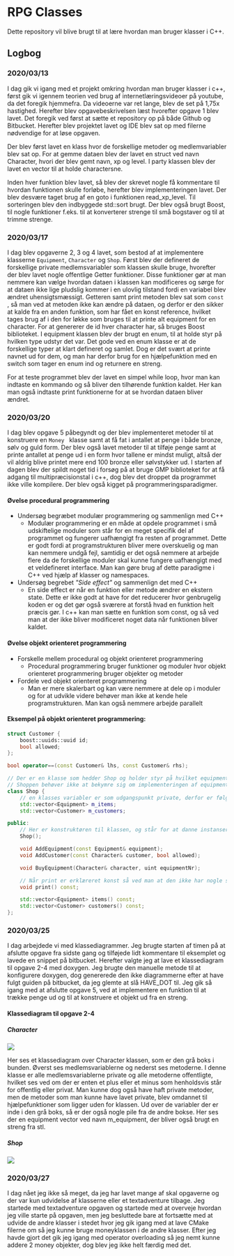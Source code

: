 # RPG Classes #

Dette repository vil blive brugt til at lære hvordan man bruger klasser i C++.



## Logbog

### 2020/03/13

I dag gik vi igang med et projekt omkring hvordan man bruger klasser i c++, først gik vi igennem teorien ved brug af internetlæringsvideoer på youtube, da det foregik hjemmefra. Da videoerne var ret lange, blev de set på 1,75x hastighed. Herefter blev opgavebeskrivelsen læst hvorefter opgave 1 blev lavet. Det foregik ved først at sætte et repository op på både Github og Bitbucket. Herefter blev projektet lavet og IDE blev sat op med filerne nødvendige for at løse opgaven. 

 

Der blev først lavet en klass hvor de forskellige metoder og medlemvariabler blev sat op. For at gemme dataen blev der lavet en struct ved navn Character, hvori der blev gemt navn, xp og level. I party klassen blev der lavet en vector til at holde charactersne. 

Inden hver funktion blev lavet, så blev der skrevet nogle få kommentare til hvordan funktionen skulle forløbe, herefter blev implementeringen lavet. Der blev desvære taget brug af en goto i funktionen read_xp_level. Til sorteringen blev den indbyggede std::sort brugt.  Der blev også brugt Boost, til nogle funktioner f.eks. til at konverterer strenge til små bogstaver og til at trimme strenge.



### 2020/03/17

I dag blev opgaverne 2, 3 og 4 lavet, som bestod af at implementere klasserne `Equipment`, `Character` og `Shop`. Først blev der defineret de forskellige private medlemsvariabler som klassen skulle bruge, hvorefter der blev lavet nogle offentlige Getter funktioner. Disse funktioner gør at man nemmere kan vælge hvordan dataen i klassen kan modificeres og sørge for at dataen ikke lige pludslig kommer i en ulovlig tilstand fordi en variabel blev ændret uhensigtsmæssigt.  Getteren samt print metoden blev sat som ```const ```,  så man ved at metoden ikke kan ændre på dataen, og derfor er den sikker at kalde fra en anden funktion, som har fået en konst reference, hvilket tages brug af i den for løkke som bruges til at printe alt equipment for en character. For at genererer de id hver character har, så bruges Boost biblioteket. I equipment klassen blev der brugt en enum, til at holde styr på hvilken type udstyr det var. Det gode ved en enum klasse er at de forskellige typer at klart defineret og samlet. Dog er det svært at printe navnet ud for dem, og man har derfor brug for en hjælpefunktion med en switch som tager en enum ind og returnere en streng. 

For at teste programmet blev der lavet en simpel while loop, hvor man kan indtaste en kommando og så bliver den tilhørende funktion kaldet. Her kan man også indtaste print funktionerne for at se hvordan dataen bliver ændret. 



### 2020/03/20

I dag blev opgave 5 påbegyndt og der blev implementeret metoder til at konstruere en ``Money `` klasse samt at få fat i antallet at penge i både bronze, sølv og guld form. Der blev også lavet metoder til at tilføje penge samt at printe antallet at penge ud i en form hvor tallene er mindst muligt, altså der vil aldrig blive printet mere end 100 bronze eller sølvstykker ud. I starten af dagen blev der spildt noget tid i forsøg på at bruge GMP biblioteket for at få adgang til multipræcisionstal i c++, dog blev det droppet da programmet ikke ville kompilere. Der blev også kigget på programmeringsparadigmer.

#### Øvelse procedural programmering

- Undersøg begræbet modulær programmering og sammenlign med C++
  - Modulær programmering er en måde at opdele programmet i små udskiftelige moduler som står for en meget specifik del af programmet og fungerer uafhængigt fra resten af programmet. Dette er godt fordi at programstrukturen bliver mere overskuelig og man kan nemmere undgå fejl, samtidig er det også nemmere at arbejde flere da de forskellige moduler skal kunne fungere uafhængigt med et veldefineret interface. Man kan gøre brug af dette paradigme i C++ ved hjælp af klasser og namespaces.
- Undersøg begrebet *"Side effect"* og sammenlign det med C++
  - En side effect er når en funktion eller metode ændrer en ekstern state. Dette er ikke godt at have for det reducerer hvor genbrugelig koden er og det gør også sværere at forstå hvad en funktion helt præcis gør. I c++ kan man sætte en funktion som const, og så ved man at der ikke bliver modificeret noget data når funktionen bliver kaldet.

#### Øvelse objekt orienteret programmering

- Forskelle mellem procedural og objekt orienteret programmering
  - Procedural programmering bruger funktioner og moduler hvor objekt orienteret programmering bruger objekter og metoder
- Fordele ved objekt orienteret programmering
  - Man er mere skalerbart og kan være nemmere at dele op i moduler og for at udvikle videre behøver man ikke at kende hele programstrukturen. Man kan også nemmere arbejde parallelt



#### Eksempel på objekt orienteret programmering:

```c++
struct Customer {
    boost::uuids::uuid id;
    bool allowed;
};

bool operator==(const Customer& lhs, const Customer& rhs);

// Der er en klasse som hedder Shop og holder styr på hvilket equipment der er i butikken
// Shoppen behøver ikke at bekymre sig om implementeringen af equipment.
class Shop {
    // en klasses variabler er som udgangspunkt private, derfor er følgende medlemsvariabler private og kan kun blive modificeret af klassens metoder.
    std::vector<Equipment> m_items;
    std::vector<Customer> m_customers;

public:
    // Her er konstruktøren til klassen, og står for at danne instanser af denne klasse. 
    Shop();

    void AddEquipment(const Equipment& equipment);
    void AddCustomer(const Character& customer, bool allowed);

    void BuyEquipment(Character& character, uint equipmentNr);

  	// Når print er erklæreret konst så ved man at den ikke har nogle side-effects
    void print() const;

    std::vector<Equipment> items() const;
    std::vector<Customer> customers() const;
};
```





### 2020/03/25

I dag arbejdede vi med klassediagrammer. Jeg brugte starten af timen på at afslutte opgave fra sidste gang og tilføjede lidt kommentare til eksemplet og lavede en snippet på bitbucket. Herefter valgte jeg at lave et klassediagram til opgave 2-4 med doxygen. Jeg brugte den manuelle metode til at konfigurere doxygen, dog genererede den ikke diagrammerne efter at have fulgt guiden på bitbucket, da jeg glemte at slå HAVE_DOT til. Jeg gik så igang med at afslutte opgave 5, ved at implementere en funktion til at trække penge ud og til at konstruere et objekt ud fra en streng.





#### Klassediagram til opgave 2-4

##### Character

![](class_character_graph.png)

Her ses et klassediagram over Character klassen, som er den grå boks i bunden. Øverst ses medlemsvariablerne og nederst ses metoderne. I denne klasse er alle medlemsvariablerne private og alle metoderne offentligte, hvilket ses ved om der er enten et plus eller et minus som henholdsvis står for offentlig eller privat. Man kunne dog også have haft private metoder, men de metoder som man kunne have lavet private, blev omdannet til hjælpefunktioner som ligger uden for klassen. Ud over de variabler der er inde i den grå boks, så er der også nogle pile fra de andre bokse. Her ses der en equipment vector ved navn m_equipment, der bliver også brugt en streng fra stl. 

##### Shop

![](class_shop_graph.png)

### 2020/03/27

I dag nået jeg ikke så meget, da jeg har lavet mange af skal opgaverne og der var kun udvidelse af klasserne eller et textadventure tilbage. Jeg startede med textadventure opgaven og startede med at overveje hvordan jeg ville starte på opgaven, men jeg besluttede bare at fortsætte med at udvide de andre klasser i stedet hvor jeg gik igang med at lave CMake filerne om så jeg kunne bruge moneyklassen i de andre klasser. Efter jeg havde gjort det gik jeg igang med operator overloading så jeg nemt kunne addere 2 money objekter, dog blev jeg ikke helt færdig med det.